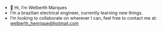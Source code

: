 - 👋 Hi, I’m Welberth Marques
- I’m a brazilian electrical engineer, currently learning new things.
- I’m looking to collaborate on wherever I can, feel free to contact me at: welberth_henrique@hotmail.com

<!---
welbhen/welbhen is a ✨ special ✨ repository because its `README.md` (this file) appears on your GitHub profile.
You can click the Preview link to take a look at your changes.
--->
